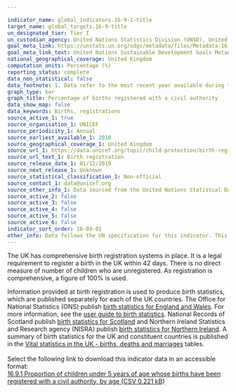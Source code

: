 ```yaml
---

indicator_name: global_indicators.16-9-1-title
target_name: global_targets.16-9-title
un_designated_tier: Tier I
un_custodian_agency: United Nations Statistics Division (UNSD), United Nations Children's Fund (UNICEFF)
goal_meta_link: https://unstats.un.org/sdgs/metadata/files/Metadata-16-09-01.pdf
goal_meta_link_text: United Nations Sustainable Development Goals Metadata (PDF 208 KB)
national_geographical_coverage: United Kingdom
computation_units: Percentage (%)
reporting_status: complete
data_non_statistical: false
data_footnote: 1. Data refer to the most recent year available during the period specified. 2. Estimates of 100% were assumed given that civil registration systems in the UK are complete and all vital events (including births) are registered.
graph_type: bar
graph_title: Percentage of births registered with a civil authority
data_show_map: false
data_keywords: Births, registrations
source_active_1: true
source_organisation_1: UNICEF
source_periodicity_1: Annual
source_earliest_available_1: 2010
source_geographical_coverage_1: United Kingdom
source_url_1: https://data.unicef.org/topic/child-protection/birth-registration/
source_url_text_1: Birth registration
source_release_date_1: 01/12/2019
source_next_release_1: Unknown
source_statistical_classification_1: Non-official 
source_contact_1: data@unicef.org
source_other_info_1: Data sourced from the United Nations Statistcal Database (UNSD). 
source_active_2: false
source_active_3: false
source_active_4: false
source_active_5: false
source_active_6: false
indicator_sort_order: 16-09-01
other_info: Data follows the UN specification for this indicator. This indicator has been identified in collaboration with topic experts.
---
```

The UK has comprehensive birth registration systems in place. It is a legal requirement to register a birth in the UK within 42 days. There is no direct measure of number of children who are unregistered. As registration is comprehensive, a figure of 100% is used.

Information provided at birth registration is used to produce birth statistics, which are published separately for each of the UK countries. The Office for National Statistics (ONS) publish [birth statistics for England and Wales](https://www.ons.gov.uk/peoplepopulationandcommunity/birthsdeathsandmarriages/livebirths). For more information, see the [user guide to birth statistics](https://www.ons.gov.uk/peoplepopulationandcommunity/birthsdeathsandmarriages/livebirths/methodologies/userguidetobirthstatistics#issues-affecting-the-quality-of-birth-registration-data). National Records of Scotland publish [birth statistics for Scotland](https://www.nrscotland.gov.uk/statistics-and-data/statistics/statistics-by-theme/vital-events/births) and Northern Ireland Statistics and Research agency (NISRA) publish [birth statistics for Northern Ireland](https://www.nisra.gov.uk/statistics/births-deaths-and-marriages/births). A summary of birth statistics for the UK and constituent countries is published in the [Vital statistics in the UK - births, deaths and marriages](http://www.ons.gov.uk/peoplepopulationandcommunity/populationandmigration/populationestimates/datasets/vitalstatisticspopulationandhealthreferencetables) tables.<br><br>Select the following link to download this indicator data in an accessible format:<br>[16.9.1 Proportion of children under 5 years of age whose births have been registered with a civil authority, by age (CSV 0.221 kB)](https://sustainabledevelopment-uk.github.io/sdg-data/data/16-9-1.csv)